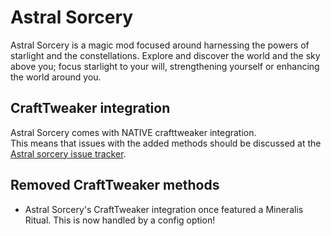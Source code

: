 # Astral Sorcery

Astral Sorcery is a magic mod focused around harnessing the powers of starlight and the constellations. Explore and discover the world and the sky above you; focus starlight to your will, strengthening yourself or enhancing the world around you.

## CraftTweaker integration

Astral Sorcery comes with NATIVE crafttweaker integration.  
This means that issues with the added methods should be discussed at the [Astral sorcery issue tracker](https://github.com/HellFirePvP/AstralSorcery/issues).

## Removed CraftTweaker methods

- Astral Sorcery's CraftTweaker integration once featured a Mineralis Ritual. This is now handled by a config option!